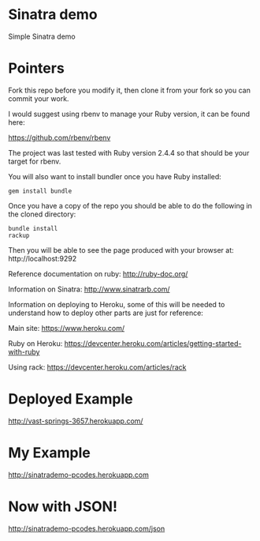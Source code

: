Sinatra demo
============

Simple Sinatra demo

Pointers
========

Fork this repo before you modify it, then clone it from your fork so you can
commit your work.

I would suggest using rbenv to manage your Ruby version, it can be found here:

https://github.com/rbenv/rbenv

The project was last tested with Ruby version 2.4.4 so that should be your
target for rbenv.

You will also want to install bundler once you have Ruby installed:

```
gem install bundle
```

Once you have a copy of the repo you should be able to do the following in the
cloned directory:

```
bundle install
rackup
```

Then you will be able to see the page produced with your browser at:
http://localhost:9292

Reference documentation on ruby: http://ruby-doc.org/

Information on Sinatra: http://www.sinatrarb.com/

Information on deploying to Heroku, some of this will be needed to understand
how to deploy other parts are just for reference:

Main site: https://www.heroku.com/

Ruby on Heroku: https://devcenter.heroku.com/articles/getting-started-with-ruby

Using rack: https://devcenter.heroku.com/articles/rack

Deployed Example
================

http://vast-springs-3657.herokuapp.com/

My Example
==========

http://sinatrademo-pcodes.herokuapp.com

Now with JSON!
===============
http://sinatrademo-pcodes.herokuapp.com/json

